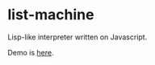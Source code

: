# list-machine
Lisp-like interpreter written on Javascript.

Demo is [here](https://asciinema.org/a/BQyYaWpI6VC5xbamOzybJN4Bk).
